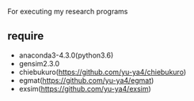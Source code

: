 For executing my research programs

## require

- anaconda3-4.3.0(python3.6)
- gensim2.3.0
- chiebukuro(https://github.com/yu-ya4/chiebukuro)
- egmat(https://github.com/yu-ya4/egmat)
- exsim(https://github.com/yu-ya4/exsim)
